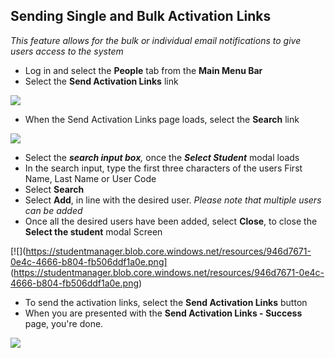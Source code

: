 

## Sending Single and Bulk Activation Links

*This feature allows for the bulk or individual email notifications to give users access to the system*

-   Log in and select the **People** tab from the **Main Menu Bar**
-   Select the **Send Activation Links** link

[![](https://studentmanager.blob.core.windows.net/resources/31c49056-bbe2-4425-8a6d-501490961c77.png)](https://studentmanager.blob.core.windows.net/resources/31c49056-bbe2-4425-8a6d-501490961c77.png)

-   When the Send Activation Links page loads, select the **Search** link

[![](https://studentmanager.blob.core.windows.net/resources/abd72cfb-907a-4f99-914d-322b32f06b00.png)](https://studentmanager.blob.core.windows.net/resources/abd72cfb-907a-4f99-914d-322b32f06b00.png)

-   Select the **_search input box_**_,_ once the **_Select Student_** modal loads
-   In the search input, type the first three characters of the users First Name, Last Name or User Code
-   Select **Search**
-   Select **Add**, in line with the desired user. _Please note that multiple users can be added_
-   Once all the desired users have been added, select **Close**, to close the **Select the student** modal Screen

[![](https://studentmanager.blob.core.windows.net/resources/946d7671-0e4c-4666-b804-fb506ddf1a0e.png]
(https://studentmanager.blob.core.windows.net/resources/946d7671-0e4c-4666-b804-fb506ddf1a0e.png)

-   To send the activation links, select the **Send Activation Links** button
-   When you are presented with the **Send Activation Links - Success** page, you're done.

  

[![](https://downloads.intercomcdn.com/i/o/103835186/10f28a10e528148e2d83ad09/image.png)](https://downloads.intercomcdn.com/i/o/103835186/10f28a10e528148e2d83ad09/image.png)


<!--stackedit_data:
eyJoaXN0b3J5IjpbNjU1MjExMzIxLDY2MDc0NzY5Nyw4ODY3ND
MxMjgsMjI3OTMzNzE0XX0=
-->